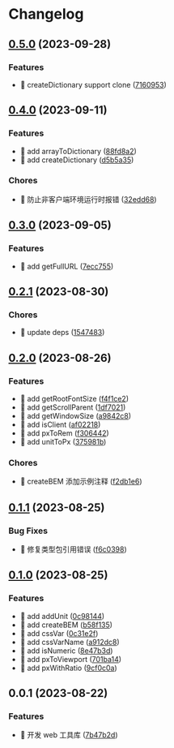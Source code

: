 # Changelog

## [0.5.0](https://github.com/l246804/web-utils/compare/v0.4.0...v0.5.0) (2023-09-28)


### Features

* 🎸 createDictionary support clone ([7160953](https://github.com/l246804/web-utils/commit/7160953b773bda029f712a95300e881be8ad2f40))

## [0.4.0](https://github.com/l246804/web-utils/compare/v0.3.0...v0.4.0) (2023-09-11)


### Features

* 🎸 add arrayToDictionary ([88fd8a2](https://github.com/l246804/web-utils/commit/88fd8a237786d9ee8879f7ef0844aac8f2af2720))
* 🎸 add createDictionary ([d5b5a35](https://github.com/l246804/web-utils/commit/d5b5a359aaf56f0969b9c63a50e366b4205d4949))


### Chores

* 🤖 防止非客户端环境运行时报错 ([32edd68](https://github.com/l246804/web-utils/commit/32edd687f37a340d4018620322449e34008c2529))

## [0.3.0](https://github.com/l246804/web-utils/compare/v0.2.1...v0.3.0) (2023-09-05)


### Features

* 🎸 add getFullURL ([7ecc755](https://github.com/l246804/web-utils/commit/7ecc755e39b3cded85f048d8684c8359b53dd4d2))

## [0.2.1](https://github.com/l246804/web-utils/compare/v0.2.0...v0.2.1) (2023-08-30)


### Chores

* 🤖 update deps ([1547483](https://github.com/l246804/web-utils/commit/1547483955b19c46b9c42d775f342a2084e75d34))

## [0.2.0](https://github.com/l246804/web-utils/compare/v0.1.1...v0.2.0) (2023-08-26)


### Features

* 🎸 add getRootFontSize ([f4f1ce2](https://github.com/l246804/web-utils/commit/f4f1ce24fc7bc0f45a0dc01b7df3b11692180a34))
* 🎸 add getScrollParent ([1df7021](https://github.com/l246804/web-utils/commit/1df70216a869a46b7dbcefe51cf46fd7ad7f1db6))
* 🎸 add getWindowSize ([a9842c8](https://github.com/l246804/web-utils/commit/a9842c84c2a1afa30cea82c3f97a9a7ef529db01))
* 🎸 add isClient ([af02218](https://github.com/l246804/web-utils/commit/af02218ba49910fbd01d05940fe3db378799ca8d))
* 🎸 add pxToRem ([f306442](https://github.com/l246804/web-utils/commit/f30644259b1217a329946b4ee670270cb0dee493))
* 🎸 add unitToPx ([375981b](https://github.com/l246804/web-utils/commit/375981b20bf35bf59ed6c756280354b16dc77fef))


### Chores

* 🤖 createBEM 添加示例注释 ([f2db1e6](https://github.com/l246804/web-utils/commit/f2db1e698155cec2325d5092b0328a81f70dcc6f))

## [0.1.1](https://github.com/l246804/web-utils/compare/v0.1.0...v0.1.1) (2023-08-25)


### Bug Fixes

* 🐛 修复类型包引用错误 ([f6c0398](https://github.com/l246804/web-utils/commit/f6c03981da7b614c7f48d40b26170e55369c1ef4))

## [0.1.0](https://github.com/l246804/web-utils/compare/v0.0.1...v0.1.0) (2023-08-25)


### Features

* 🎸 add addUnit ([0c98144](https://github.com/l246804/web-utils/commit/0c98144e1cb4f154af20235776ab299989465baa))
* 🎸 add createBEM ([b58f135](https://github.com/l246804/web-utils/commit/b58f13526558c9258d8c2de20a1b715da82a369c))
* 🎸 add cssVar ([0c31e2f](https://github.com/l246804/web-utils/commit/0c31e2fcb262c99295b089f863cc8f526f13edf3))
* 🎸 add cssVarName ([a912dc8](https://github.com/l246804/web-utils/commit/a912dc8a75e2acdf9e76da25f765e5d1abb94383))
* 🎸 add isNumeric ([8e47b3d](https://github.com/l246804/web-utils/commit/8e47b3d005018e575f9f2d0952b96c9dc9edb899))
* 🎸 add pxToViewport ([701ba14](https://github.com/l246804/web-utils/commit/701ba14b57fdfb329df8715bfbca9c651c0f3edb))
* 🎸 add pxWithRatio ([9cf0c0a](https://github.com/l246804/web-utils/commit/9cf0c0a23b3c468cd1fe2147cf1a70eae82bb19c))

## 0.0.1 (2023-08-22)


### Features

* 🎸 开发 web 工具库 ([7b47b2d](https://github.com/l246804/web-utils/commit/7b47b2d384c0fbe0bc78e7b589c98736b615268f))
